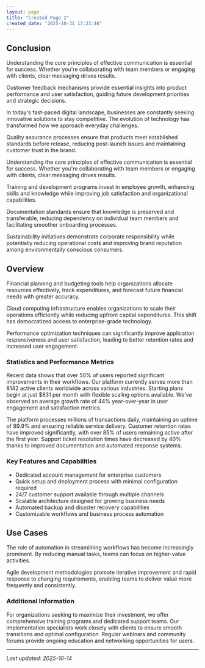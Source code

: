 ```yaml
---
layout: page
title: "Created Page 2"
created_date: "2025-10-31 17:23:48"
---
```


## Conclusion

Understanding the core principles of effective communication is essential for success. Whether you're collaborating with team members or engaging with clients, clear messaging drives results.

Customer feedback mechanisms provide essential insights into product performance and user satisfaction, guiding future development priorities and strategic decisions.

In today's fast-paced digital landscape, businesses are constantly seeking innovative solutions to stay competitive. The evolution of technology has transformed how we approach everyday challenges.

Quality assurance processes ensure that products meet established standards before release, reducing post-launch issues and maintaining customer trust in the brand.

Understanding the core principles of effective communication is essential for success. Whether you're collaborating with team members or engaging with clients, clear messaging drives results.

Training and development programs invest in employee growth, enhancing skills and knowledge while improving job satisfaction and organizational capabilities.

Documentation standards ensure that knowledge is preserved and transferable, reducing dependency on individual team members and facilitating smoother onboarding processes.

Sustainability initiatives demonstrate corporate responsibility while potentially reducing operational costs and improving brand reputation among environmentally conscious consumers.

## Overview

Financial planning and budgeting tools help organizations allocate resources effectively, track expenditures, and forecast future financial needs with greater accuracy.

Cloud computing infrastructure enables organizations to scale their operations efficiently while reducing upfront capital expenditures. This shift has democratized access to enterprise-grade technology.

Performance optimization techniques can significantly improve application responsiveness and user satisfaction, leading to better retention rates and increased user engagement.

### Statistics and Performance Metrics

Recent data shows that over 50% of users reported significant improvements in their workflows. Our platform currently serves more than 8142 active clients worldwide across various industries. Starting plans begin at just $831 per month with flexible scaling options available. We've observed an average growth rate of 44% year-over-year in user engagement and satisfaction metrics.

The platform processes millions of transactions daily, maintaining an uptime of 99.9% and ensuring reliable service delivery. Customer retention rates have improved significantly, with over 85% of users remaining active after the first year. Support ticket resolution times have decreased by 40% thanks to improved documentation and automated response systems.

### Key Features and Capabilities

- Dedicated account management for enterprise customers
- Quick setup and deployment process with minimal configuration required
- 24/7 customer support available through multiple channels
- Scalable architecture designed for growing business needs
- Automated backup and disaster recovery capabilities
- Customizable workflows and business process automation

## Use Cases

The role of automation in streamlining workflows has become increasingly prominent. By reducing manual tasks, teams can focus on higher-value activities.

Agile development methodologies promote iterative improvement and rapid response to changing requirements, enabling teams to deliver value more frequently and consistently.

### Additional Information

For organizations seeking to maximize their investment, we offer comprehensive training programs and dedicated support teams. Our implementation specialists work closely with clients to ensure smooth transitions and optimal configuration. Regular webinars and community forums provide ongoing education and networking opportunities for users.

---

*Last updated: 2025-10-14*

